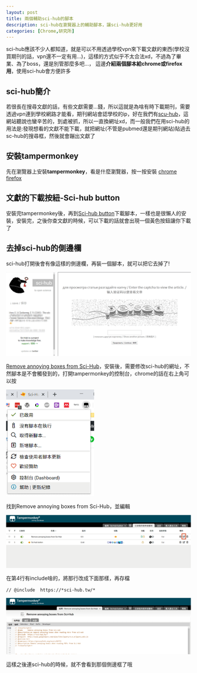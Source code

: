 ```yaml
---
layout: post
title: 兩個輔助sci-hub的腳本
description: sci-hub在瀏覽器上的輔助腳本，讓sci-hub更好用
categories: [Chrome,研究所]
---
```


sci-hub應該不少人都知道，就是可以不用透過學校vpn來下載文獻的東西(學校沒買期刊的話，vpn還不一定有用…)，這樣的方式似乎不太合法xd，不過為了畢業、為了boss，還是別管那麼多吧…， 這邊**介紹兩個腳本給chrome或firefox用**，使用sci-hub會方便許多

<!--more-->

## sci-hub簡介

若很長在搜尋文獻的話，有些文獻需要…錢，所以這就是為啥有時下載期刊，需要透過vpn連到學校網路才能看，期刊網站會認學校的ip，好在我們有[scu-hub](https://sci-hub.tw/)，這網站聽說也蠻辛苦的，到處被抓，所以一直換網址xd，而一般我們在用sci-hub的用法是:發現想看的文獻不能下載，就把網址(不管是pubmed還是期刊網站)貼過去sc-hub的搜尋框，然後就會蹦出文獻了

## 安裝tampermonkey

先在瀏覽器上安裝**tampermonkey**，看是什麼瀏覽器，按一按安裝
[chrome](https://chrome.google.com/webstore/detail/tampermonkey/dhdgffkkebhmkfjojejmpbldmpobfkfo?hl=zh-TW)
[firefox](https://addons.mozilla.org/zh-TW/firefox/addon/tampermonkey/)

## 文獻的下載按紐-Sci-hub button

安裝完tampermonkey後，再到[Sci-hub button](https://greasyfork.org/zh-TW/scripts/370246-sci-hub-button)下載腳本，一樣也是很懶人的安裝，安裝完，之後你查文獻的時候，可以下載的話就會出現一個黃色按鈕讓你下載了

## 去掉sci-hub的側邊欄

sci-hub打開後會有像這樣的側邊欄，再裝一個腳本，就可以把它去掉了!

![圖片_007](/attachments/2020-12-26-two-script-for-scihub/圖片_007.png)

[Remove annoying boxes from Sci-Hub](https://greasyfork.org/zh-TW/scripts/28331-remove-annoying-boxes-from-sci-hub)，安裝後，需要修改sci-hub的網址，不然腳本是不會觸發到的，打開tampermonkey的控制台，chrome的話在右上角可以按

<img src="/attachments/2020-12-26-two-script-for-scihub/圖片_010-1.png" alt="圖片_010-1" style="zoom:67%;" />

找到Remove annoying boxes from Sci-Hub，並編輯

![圖片_008-3](/attachments/2020-12-26-two-script-for-scihub/圖片_008-3.png)

在第4行有include啥的，將那行改成下面那樣，再存檔

```
// @include  https://*sci-hub.tw/*
```

![圖片_009-2](/attachments/2020-12-26-two-script-for-scihub/圖片_009-2.png)

這樣之後連sci-hub的時候，就不會看到那個側邊框了哦